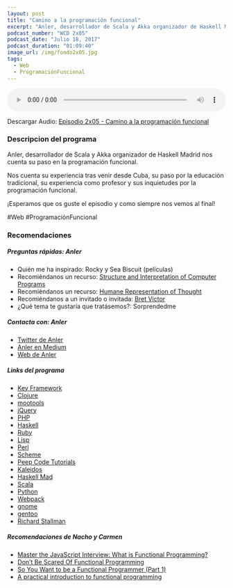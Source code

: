 ```yaml
---
layout: post
title: "Camino a la programación funcional"
excerpt: "Anler, desarrollador de Scala y Akka organizador de Haskell Madrid nos cuenta su paso en la programación funcional."
podcast_number: "WCD 2x05"
podcast_date: "Julio 18, 2017"
podcast_duration: "01:09:40"
image_url: /img/fondo2x05.jpg
tags: 
  - Web
  - ProgramaciónFuncional
---
```


<audio src="http://www.podtrac.com/pts/redirect.mp3/archive.org/download/WCD-2x05/WeCodeSign%202x05%20-%20Camino%20a%20la%20programacio%CC%81n%20funcional.mp3" preload="auto" controls style="width: 100%;">
  <p>Tu navegador no implementa el elemento audio</p>
</audio>

<p>Descargar Audio: <a href="http://www.podtrac.com/pts/redirect.mp3/archive.org/download/WCD-2x05/WeCodeSign%202x05%20-%20Camino%20a%20la%20programacio%CC%81n%20funcional.mp3" title="Botón derecho del ratón, luego guardar enlace como...">Episodio 2x05 - Camino a la programación funcional</a></p>

<h3 class="post-title  post-heading">Descripcion del programa</h3>

Anler, desarrollador de Scala y Akka organizador de Haskell Madrid nos cuenta su paso en la programación funcional.

Nos cuenta su experiencia tras venir desde Cuba, su paso por la educación tradicional, su experiencia como profesor y sus inquietudes por la programación funcional.

¡Esperamos que os guste el episodio y como siempre nos vemos al final!
 
<div class="rule"></div>

#Web #ProgramaciónFuncional

<div class="rule"></div>

<h3 class="post-title  post-heading">Recomendaciones</h3>

##### Preguntas rápidas: Anler

<ul>
  <li class="recomendacion"><span>Quién me ha inspirado: </span>Rocky y Sea Biscuit (películas)</li>
  <li class="recomendacion"><span>Recomiéndanos un recurso: </span><a href="https://mitpress.mit.edu/sicp/full-text/book/book.html">Structure and Interpretation of Computer Programs</a></li>
  <li class="recomendacion"><span>Recomiéndanos un recurso: </span><a href="https://www.youtube.com/watch?v=agOdP2Bmieg">Humane Representation of Thought</a></li>
  <li class="recomendacion"><span>Recomiéndanos a un invitado o invitada: </span><a href="https://en.wikipedia.org/wiki/Bret_Victor">Bret Victor</a></li>
  <li class="recomendacion"><span>¿Qué tema te gustaría que tratásemos?: Sorprendedme</span></li>
</ul>

##### Contacta con: Anler

<ul>
  <li class="recomendacion"><a href="https://twitter.com/anler">Twitter de Anler</a></li>
  <li class="recomendacion"><a href="https://medium.com/@anler">Anler en Medium</a></li>
  <li class="recomendacion"><a href="https://anler.me/">Web de Anler</a></li>
</ul>

##### Links del programa

<ul>
  <li class="recomendacion"><a href="http://keyframework.com/">Key Framework</a></li>
  <li class="recomendacion"><a href="https://clojure.org/">Clojure</a></li>
  <li class="recomendacion"><a href="https://mootools.net/">mootools</a></li>
  <li class="recomendacion"><a href="https://jquery.com/">jQuery</a></li>
  <li class="recomendacion"><a href="http://php.net/">PHP</a></li>
  <li class="recomendacion"><a href="https://www.haskell.org/">Haskell</a></li>
  <li class="recomendacion"><a href="https://www.ruby-lang.org/es/">Ruby</a></li>
  <li class="recomendacion"><a href="https://en.wikipedia.org/wiki/Lisp_(programming_language)">Lisp</a></li>
  <li class="recomendacion"><a href="https://www.perl.org/">Perl</a></li>
  <li class="recomendacion"><a href="https://en.wikipedia.org/wiki/Scheme_(programming_language)">Scheme</a></li>
  <li class="recomendacion"><a href="https://twitter.com/peepcode">Peep Code Tutorials</a></li>
  <li class="recomendacion"><a href="http://www.kaleidos.net/">Kaleidos</a></li>
  <li class="recomendacion"><a href="https://www.meetup.com/Haskell-MAD/">Haskell Mad</a></li>
  <li class="recomendacion"><a href="http://docs.scala-lang.org/">Scala</a></li>
  <li class="recomendacion"><a href="https://www.python.org/">Python</a></li>
  <li class="recomendacion"><a href="https://webpack.js.org/">Webpack</a></li>
  <li class="recomendacion"><a href="https://www.gnome.org/">gnome</a></li>
  <li class="recomendacion"><a href="https://www.gentoo.org/">gentoo</a></li>
  <li class="recomendacion"><a href="https://en.wikipedia.org/wiki/Richard_Stallman">Richard Stallman</a></li>
</ul>

##### Recomendaciones de Nacho y Carmen

<ul>
  <li class="recomendacion"><a href="https://medium.com/javascript-scene/master-the-javascript-interview-what-is-functional-programming-7f218c68b3a0">Master the JavaScript Interview: What is Functional Programming?</a></li>
  <li class="recomendacion"><a href="https://www.smashingmagazine.com/2014/07/dont-be-scared-of-functional-programming/">Don’t Be Scared Of Functional Programming</a></li>
  <li class="recomendacion"><a href="https://medium.com/@cscalfani/so-you-want-to-be-a-functional-programmer-part-1-1f15e387e536">So You Want to be a Functional Programmer (Part 1)</a></li>
  <li class="recomendacion"><a href="https://maryrosecook.com/blog/post/a-practical-introduction-to-functional-programming">A practical introduction to functional programming</a></li>
</ul>
